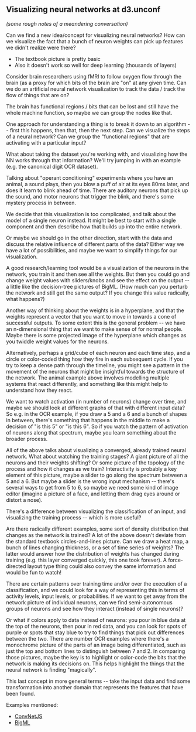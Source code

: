 ## Visualizing neural networks at d3.unconf

_(some rough notes of a meandering conversation)_

Can we find a new idea/concept for visualizing neural networks? How can we visualize the fact that a bunch of neuron weights can pick up features we didn't realize were there?

* The textbook picture is pretty basic
* Also it doesn't work so well for deep learning (thousands of layers)

Consider brain researchers using fMRI to follow oxygen flow through the brain (as a proxy for which bits of the brain are "on" at any given time. Can we do an artificial neural network visualization to track the data / track the flow of things that are on?

The brain has functional regions / bits that can be lost and still have the whole machine function, so maybe we can group the nodes like that.

One approach for understanding a thing is to break it down to an algorithm -- first this happens, then that, then the next step. Can we visualize the steps of a neural network? Can we group the "functional regions" that are activating with a particular input?

What about taking the dataset you're working with, and visualizing how the NN works through that information? We'll try jumping in with an example (e.g. the canonical digit OCR dataset).

Talking about "operant conditioning" experiments where you have an animal, a sound plays, then you blow a puff of air at its eyes 80ms later, and does it learn to blink ahead of time. There are auditory neurons that pick up the sound, and motor neurons that trigger the blink, and there's some mystery process in between.

We decide that this visualization is too complicated, and talk about the model of a single neuron instead. It might be best to start with a single component and then describe how that builds up into the entire network.

Or maybe we should go in the other direction, start with the data and discuss the relative influence of different parts of the data? Either way we have a lot of possibilities, and maybe we want to simplify things for our visualization.

A good research/learning tool would be a visualization of the neurons in the network, you train it and then see all the weights. But then you could go and change weight values with sliders/knobs and see the effect on the output -- a little like the decision-tree pictures of BigML. (How much can you perturb the network and still get the same output? If you change this value radically, what happens?)

Another way of thinking about the weights is in a hyperplane, and that the weights represent a vector that you want to move in towards a cone of successful outputs. To some extent this is the general problem -- we have an n-dimensional thing that we want to make sense of for normal people. Maybe there is some projected image of the hyperplane which changes as you twiddle weight values for the neurons.

Alternatively, perhaps a grid/cube of each neuron and each time step, and a circle or color-coded thing how they fire in each subsequent cycle. If you try to keep a dense path through the timeline, you might see a pattern in the movement of the neurons that might be insightful towards the structure of the network. The animal example above involves modelling multiple systems that react differently, and something like this might help to understand how they react.

We want to watch activation (in number of neurons) change over time, and maybe we should look at different graphs of that with different input data? So e.g. in the OCR example, if you draw a 5 and a 6 and a bunch of shapes in between, there's something that happens in the middle to make a decision of "is this 5" or "is this 6". So if you watch the pattern of activation of neurons along that spectrum, maybe you learn something about the broader process.

All of the above talks about visualizing a converged, already trained neural network. What about watching the training stages? A giant picture of all the neurons and their weights shifting? Or some picture of the topology of the process and how it changes as we train? Interactivity is probably a key element of this picture, maybe a slider to go along the spectrum between a 5 and a 6. But maybe a slider is the wrong input mechanism -- there's several ways to get from 5 to 6, so maybe we need some kind of image editor (imagine a picture of a face, and letting them drag eyes around or distort a nose).

There's a difference between visualizing the classification of an input, and visualizing the training process -- which is more useful?

Are there radically different examples, some sort of density distribution that changes as the network is trained? A lot of the above doesn't deviate from the standard textbook circles-and-lines picture. Can we draw a heat map, a bunch of lines changing thickness, or a set of time series of weights? The latter would answer how the distribution of weights has changed during training (e.g. this layer converged quickly, this one took forever). A force-directed layout type thing could also convey the same information and would be fun to watch!

There are certain patterns over training time and/or over the execution of a classification, and we could look for a way of representing this in terms of activity levels, input levels, or probabilities. If we want to get away from the network picture of individual neurons, can we find semi-autonomous groups of neurons and see how they interact (instead of single neurons)?

Or what if colors apply to data instead of neurons: you pour in blue data at the top of the neurons, then pour in red data, and you can look for spots of purple or spots that stay blue to try to find things that pick out differences between the two. There are number OCR examples where there's a monochrome picture of the parts of an image being differentiated, such as just the top and bottom lines to distinguish between 7 and 2. In comparing those pictures, maybe the key is to highlight or color-code the bits that the network is making its decisions on. This helps highlight the things that the neural network is finding "magically".

This last concept in more general terms -- take the input data and find some transformation into another domain that represents the features that have been found.

Examples mentioned:

* [ConvNetJS](http://cs.stanford.edu/people/karpathy/convnetjs/)
* [BigML](https://bigml.com/gallery/models)